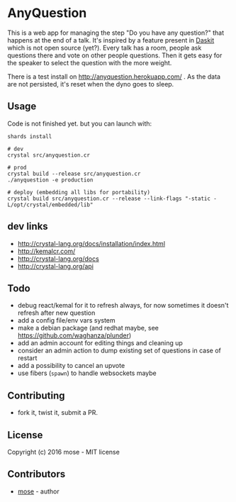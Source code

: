 # AnyQuestion

This is a web app for managing the step "Do you have any question?" that happens at the end of a talk. It's inspired by a feature present in [Daskit](https://www.daskit.com/) which is not open source (yet?). Every talk has a room, people ask questions there and vote on other people questions. Then it gets easy for the speaker to select the question with the more weight.

There is a test install on http://anyquestion.herokuapp.com/ . As the data are not persisted, it's reset when the dyno goes to sleep.

## Usage

Code is not finished yet. but you can launch with:

    shards install

    # dev
    crystal src/anyquestion.cr

    # prod
    crystal build --release src/anyquestion.cr
    ./anyquestion -e production

    # deploy (embedding all libs for portability)
    crystal build src/anyquestion.cr --release --link-flags "-static -L/opt/crystal/embedded/lib"

## dev links

- http://crystal-lang.org/docs/installation/index.html
- http://kemalcr.com/
- http://crystal-lang.org/docs
- http://crystal-lang.org/api

## Todo

- debug react/kemal for it to refresh always, for now sometimes it doesn't refresh after new question
- add a config file/env vars system
- make a debian package (and redhat maybe, see https://github.com/waghanza/plunder)
- add an admin account for editing things and cleaning up
- consider an admin action to dump existing set of questions in case of restart
- add a possibility to cancel an upvote
- use fibers (`spawn`) to handle websockets maybe

## Contributing

- fork it, twist it, submit a PR.

## License

Copyright (c) 2016 mose - MIT license

## Contributors

- [mose](https://github.com/mose) - author
